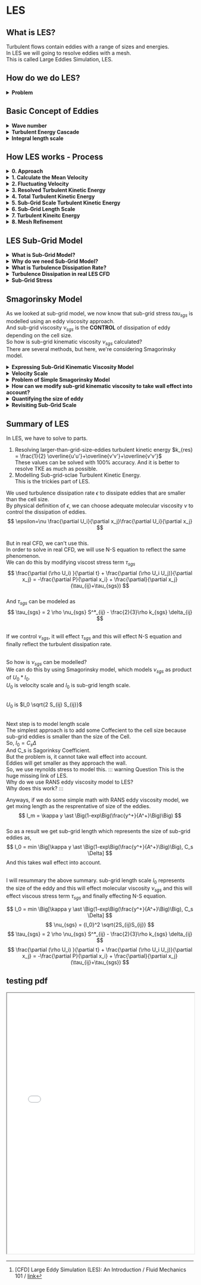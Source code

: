 # LES

## What is LES?

Turbulent flows contain eddies with a range of sizes and energies.
<br> In LES we will going to resolve eddies with a mesh.
<br>This is called Large Eddies Simulation, LES.

## How do we do LES?

<details>  <!---problem-->
 <summary><strong> Problem </strong></summary>

 Of course we can resolve eddies bigger than a mesh using velocity vectors.
 <br>But how about eddies smaller than a mesh?
 <br>The below picture shows the concept of the problem.
 ![alt text](./LES_image/LES_sub_grid_model.png) [^1]
 <br> We will going to use sub-grid model that represent eddies smaller than a single mesh size

</details>

[^1]: [CFD] Large Eddy Simulation (LES): An Introduction / Fluid Mechanics 101 / [link](https://www.youtube.com/watch?v=r5vP45_6fB4&list=PLnJ8lIgfDbkoPrNWatlYdROiPrRU4XeUA)

## Basic Concept of Eddies

<details>
<summary><strong> Wave number </strong></summary>

Wave number indicates the size of the eddy. 
Actually, it is the reciprocal of the size of the eddy.

Wavenumber $k=\frac{2 \pi}{d}$

IDK why the wavenumber is defined like this, but it is how it is.
:::warning
$k$ can also stand for turbulent kinetic energy, so do not be confused.
:::

</details>

<details>
<summary><strong> Turbulent Energy Cascade </strong></summary>
This section will tell you what turbulend energy cascade is.
<br>You 

The below diagram shows the relation between the size of the eddy(wavenumber) and the kinetic energy density.
![turbulent_energy_cascade](./LES_image/turbulent_energy_cascade.png)
<br>
<br>
The area under the curve is the turbulent kinetic energy, TKE.
![TKE_curve](./LES_image/TKE_curve.png)
<br>
<br>
![TKE_resolved](./LES_image/TKE_resolved.png)
As we can't shrink the size of the mash to infinitesimal size, there's a certain point that we cannot resolve eddies using cells.
<br>If the blue area is smaller than 20%, we call it Good LES.
<br>IDK know why, but this is kind of convention.
<br>
<br>
![bad&good_LES](./LES_image/bad&good_LES.png)

</details>

<details>
<summary><strong> Integral length scale </strong></summary>
The eddy size and energy will obviously vary throughout the domain.
It means, each domain has different TKE, because they all have different kinetic energy density.

![](./LES_image/integral_length_scale_domain.png)
<br>
<br>
So we will have something called 'integral length scale which is representative of all the eddies at a location.
<br>Because it is easier to look at a single value than the spectrum.
![integral_length_scale](./LES_image/integral_length_scale.png)
<br>
<br>
integral length scale is simply size of the averaged energy density eddy.
<br>The area devided by integral length scale is the same.
<br>We can calculate it by mathematical expression.
![integral_length_scale_definition](./LES_image/integral_length_scale_definition.png)
<br>
<br>
But the above mathematical expression is a bit absurd,as we don't know the function of energy density.
<br>So how can we calculate it?
<br>We can calculate $l_0$ from a precursor RANS calculation using either $k-w$ or $k-\epsilon$ model.
:::danger Question
So in order to do LES, do we have to do RANS first? what if RANS is not accurate?
:::
![calculate_l0](./LES_image/calculate_l0.png)
![setting_LES_mesh](./LES_image/setting_LES_mesh.png)
<br>
<br>
We said the good LES should resolve more than 80% of energy density.
<br>In order to to this, the size of a cell should be smaller than one fifth of the integral length scale.
<br>So that we can resolve more than 80% of the turbulent kinetic energy.
![integral_length_scale_cellsize](./LES_image/integral_length_scale_cellsize.png)
<br>
<br>
So if we want to evaluate if the mesh is good or not, we can define a new function f with variable integral length scale $l_0$ and cell volume $\Delta$
$$
f=\frac{l_0}{\Delta}=\frac{k^{2/3}}{\epsilon \ast \Delta}
$$
$\epsilon$ and $k$ is from the relations above.
</details>

## How LES works - Process
<details>
<summary><strong> 0. Approach </strong></summary>

As we discussed above, good LES should resolve more than 80% of the TKE. 
<br>So our goal is to resolve more than 80% of the TKE.

</details>

<details>
<summary><strong> 1. Calculate the Mean Velocity </strong></summary>

First, we will going to calculate the mean velocity of the flow.
<br>As the CFD Code computes the instantaneous velocity $U$, we will going to time average $U$ and get mean velocity $\bar{U}$
![alt text](./LES_image/image.png)
:::warning Question
How do we get U? What if U is inaccurate?
:::
We will average the velocity after the trasient phase.
</details>

<details>
<summary><strong> 2. Fluctuating Velocity </strong></summary>

We will do almost the same process as RANS
$$
U=\bar {U} + u'
$$
:::tip
Difference between RANS and LES is, 
<br>RANS models the fluctuation terms using time averaged velocity terms,
<br>But LES calculates TKE in the fluctuation terms.
:::
<br> As we all know, kinetic energy per mass is $\frac{1}{2}u^2$,
<br>So we can multiply fluctuating velocity components together, and it will lead us to some kinetic energy term.
<br>
<br> We have three veolcity components, $u,v,w$ in each directions, so we will have 9 possible combinations,
<br>$u'u'$, $u'v'$, $u'w'$, $v'u'$, $v'v'$, $v'w'$, $w'u'$, $w'v'$, $w'w'$
<br>There are instaneous Reynolds-Stresses that are resolved by the mesh
<br>But, only normal components are used to calcaulte the resolved TKE.($u'u'$, $v'v'$, $w'w'$)
:::warning Question
IDK why we only use normal components for the TKE.
<br>This is probably because of the definition of energy
:::
And then, we time-average all those Reynolds-Stresses, and get Reynolds Stress tensor per unit density.
:::warning Question
IDK why we time-average reynolds stresses.
:::
Anyways, we get Reynolds STress tensor per unit density.
$$
\frac{R_{ij}}{\rho}= 
\begin{bmatrix}
\overline{u'u'} & \overline{u'v'} & \overline{u'w'} \\[0.3em]
\overline{v'u'} & \overline{v'v'} & \overline{v'w'} \\[0.3em]
\overline{w'u'} & \overline{w'v'} & \overline{w'w'} \\[0.3em]
\end{bmatrix}=
\begin{bmatrix}
\overline{u'u'} & \overline{u'v'} & \overline{u'w'} \\[0.3em]
 & \overline{v'v'} & \overline{v'w'} \\[0.3em]
 &  & \overline{w'w'} \\[0.3em]
\end{bmatrix}
$$

</details>

<details>
<summary><strong> 3. Resolved Turbulent Kinetic Energy </strong></summary>

From the diagonal components, we get resolved TKE,
$$
k_{res}=\frac{1}{2}(\overline{u'u'}+\overline{v'v'}+\overline{w'w'})
$$
just using normal components.

<br>The reason why it is called resolved TKE is, we resolved turbulent kinetic energy only by using out mesh. 
<br>This is the best we can do here.
<br>We can't resolve TKE smaller then a cell right now, but we will do this later.

:::tip
OpenFoam will calcaulte the resolved turbulent kinetic energy directly from the mesh, adding up diagonal components.
<br>However, in ANSYS, they will calculate $\sqrt{\overline{(u')^2}}$which is RMSE(Root Mean Square Error) so you have to square it and then add up the components.
<br>So be aware of which components you are adding up.
:::

The image shows the rewolved TKE
![alt text](./LES_image/image-1.png)

</details>

<details>
<summary><strong> 4. Total Turbulent Kinetic Energy </strong></summary>
We now have the resolved inetic energy which is only a portion of total TKE.
<br>We still don't have sub-grid scale TKE,  $k_{sgs}$ 

![alt text](./LES_image/image-2.png)

<br>So our next goal is to get sub-grid scale TKE.
</details>

<details>
<summary><strong> 5. Sub-Grid Scale Turbulent Kinetic Energy </strong></summary>

$k_{sgs}$ is the TKE of the eddies smaller than the mesh size.
<br>But how do we do this?

$k_{sgs}$ depends on the method you choose to determine it.
<br>There are several methods like smagorinky, WALE, etc.
<br>We will cover this later on.
<br>
<br>But the easiest one is solving kinetic energy transport model.
![alt text](./LES_image/image-3.png)
<br>What about other methods?
<br>One way is to calculate $k_{sgs}$ from sub-grid legnth scale $l_{sgs}$
<br>$l_{sgs}$ has the same concept as integral length scale $l_0$
<br>$l_{sgs} represents the size of eddies within the cell.
![alt text](./LES_image/image-4.png)

:::tip
OpenFOAM calculates $k_{sgs}$ for you.
But in ANSYS, you have to calculate it by yourself in post-processor.
:::

</details>


<details>
<summary><strong> 6. Sub-Grid Length Scale </strong></summary>

$l_{sgs}$is defined as
$$
l_{sgs}=C_s \ast {(Cell Volume)}^{1/3}
$$

If $C_s=0.1$ this is Smagornisky coefficient.

<br>But, if we look at some of CFD mannuals, we can see that formula is slightly modified.
<br>This is because near the walls, eddies are damped, so we modify the function.
<br>If we are so close to the wall, we will have smaller eddies than we calculated from above.
<br>So, modified formula is
$$
l_{sgs}=min(\kappa y, C_s\Delta^{1/3}), \kappa=0.41
$$
<br>This also represents the effect of high aspect ratio.
<br>This will have better approximation.

</details>

<details>
<summary><strong> 7. Turbulent Kineitc Energy </strong></summary>

Now, we have calculated $k_{res}$ and $k_{sgs}$
<br>Below two picture shows $k_{res}$ and $k_{sgs}$
![alt text](./LES_image/image-5.png)

<br>If we want to check the quality of our CFD, we can calculate the ratio $\frac{k_{res}}{(k_{res}+k_{sgs})}$ and we want >0.8 in the entire domain.
</details>

<details>
<summary><strong> 8. Mesh Refinement </strong></summary>

If we don't have good quality, we can refine the mesh and increase $k_{res}$ so that we can resolve tubulent kinetic energy.
</details>


## LES Sub-Grid Model

<details>
<summary><strong> What is Sub-Grid Model? </strong></summary>
 In LES, we looked at resolved TKE and sub-grid TKE.
 <br>There are several sub-grid models, and we have to select one of those models.
</details>

<details>
<summary><strong> Why do we need Sub-Grid Model? </strong></summary>
 The below picture shows the reason why we need sub-grid model.
 <br>In CFD Solver, the size of eddy cannot be smaller than the size of the cell, and eddies will persist and will not break down.
 <br>But we have to break it down, because that's how mother nature works.
 <br>Eddies get smaller and dissipate into heat.

 ![cannot_resolve_eddies_anymore](./LES_image/cannot_resolve_eddies_anymore.png)

 <br>What can we do to remove eddies from the mesh?
 <br><br>We can do this by increasing the turbulence dissipation rate.


</details>

<details>
<summary><strong> What is Turbulence Dissipation Rate? </strong></summary>

 Turbulence Dissipation rate, **$\epsilon$ is the rate that turbulence is converted to thermal energy.**
 <br>It has units of turbulent kinetic energy per unit time.
 <br>We have large $\epsilon$, eddies will quickly be dissipated into heat.
 <br>It's quite straightforward.
 <br><br>Then what's the mathmatical expression?
 <br>In real turbulence, 
 $$
 \epsilon=\nu \frac{\partial U_i}{\partial x_j}\frac{\partial U_i}{\partial x_j}
 $$
 But this is just mathamteical deifintion.
 <br>How do we calculate it?
 <br>In RANS, we solve transport equation for $\epsilon$, and this was shown in [$k-\epsilon$ model](./RANS.md)
 <br>But this is different in LES.
 <br><br>
 If we look at below picture, we can see that velocity gradient gets larger as eddies get smaller.
 <br>This means, at first, as velocity grdient is not large, turbulenece dissipation rate is also not large and it takes a while for the eddies to be dissipated.
 <br>However, as time goes by, eddies get smaller and velocity gradient also gets smaller and turbulence dissipation rate will accelerate.

 ![turbulence_dissipation_rate_velocity_gradient](./LES_image/turbulence_dissipation_rate_velocity_gradient.png)

 <br>We know that eddies just bigger than the cell size are not being dissipated, and it means velocity gradient is not decreasing anymore, leading to constant turbulence dissipation rate.
 <br>But our goal is to dissipate eddies. 
 <br>So, we can increase molecular viscosity $/nu$, and it will lead to larger turbulence dissipation rate.
 <br>If the turbulence dissipate rate is high enough, eddies will be dissipated.
 <br>So the mathmatical expression of turbulence dissipation rate will be
 $$
 \epsilon=(\nu+\nu_{sgs}) \frac{\partial U_i}{\partial x_j}\frac{\partial U_i}{\partial x_j}
 $$

 <!--picture-->

 If we select adequte $\nu_{sgs}$ to dissipate eddies just larger than the cell size, our goal is achieved.
 <br>But we should remind that we're not solving turbulence dissipation rate in LES.
 <br>How can we reflect this concept to the real CFD?

 ::: warning Reminder 
 we're not solving $\epsilon$ in LES. 
 <br>solving $\epsilon$ is for RANS equation.
 <br>And above mathematical expression is for real-world fluid.
 <br>We also have to 'model' this in LES.
 :::
 
</details>

<details>
<summary><strong> Turbulence Dissipation in real LES CFD </strong></summary>

 <br>We looked at the concept of how to dissipate eddies in LES.
 <br>But it was only a concept.
 <br>How do we increase molecular viscoity in LES simulation?
 <br>We do this by modyfing N-S equation

$$
\frac{\partial (\rho U_i) }{\partial t} + \frac{\partial (\rho U_i U_j)}{\partial x_j} = -\frac{\partial P}{\partial x_i} + \frac{\partial}{\partial x_j} (\tau_{ij}+\tau_{sgs})
$$ 

 <br>We can see that extra stress term $\tau_{sgs}$ is added to the N-S equation.
 <br>viscosity stress term $\tau_{ij} + \tau_{sgs}$ does the same role as molecular viscosity.
 <br>As we increased $\tau_{ij}$ to $\tau_{ij} + \tau_{sgs}$, turbulence dissipation will also be increased, and it will dissipate eddies.
 <br>This can be derived by filtering the N-S equation, but we'll going to skip this.

 <br>It's important to know the meaning of sub-grid stress, which is $\tau_{sgs}$ here. 

</details>

<details>
<summary><strong> Sub-Grid Stress </strong></summary>

<br>Molecular viscosity $\nu_sgs$ can be represented as Sub-Grid Stress in N-S equation.
<br>We're going to look at the meaning of Sub-Grid Stress $\tau_{sgs}$ here.
<br>If we think of eddies smaller than the size of cells, they can be considered as stresses.
<br>Because eddies exert stresses to fluid particles and wall.
<br>So we're substituing the concept of eddies into stresses instead of considering the real velocity of the eddies.

![sub_grid_stress](./LES_image/sub_grid_stress.png)

<br>Sub-Grid Stress can be modeled as 

$$
\tau_{sgs} = 2 \rho \nu_{sgs} S^*_{ij} - \frac{2}{3}\rho k_{sgs} \delta_{ij} 
$$

$$
S^*_{ij} = \frac{1}{2}(\frac{\partial \tilde U_i}{\partial x_j} + \frac{\partial \tilde U_j}{\partial x_i} - \frac{1}{3} \frac{\partial \tilde U_k}{\partial x_k} \delta_{ij})
$$

And this is from eddy viscosity model.
<br>You can find this on [RANS](./RANS.md) page
<br>If we see the equation, as the eddies get smaller, velocity gradient increases and it makes Stress tensor $S^*_{ij}$ bigger.
<br>But $S^*_{ij}$ term depends on the size of the eddy, which means we don't have control for it.
<br>Instead, we can control $\nu_{sgs}$.
<br>By controlling $\nu_{sgs}$ we can dissipate the eddy just bigger than the cell size.
<br>This also means if we have larger cell size, $\nu_{sgs}$ also have to be bigger.
![nu_sgs_cellsize](./LES_image/nu_sgs_cellsize.png)

::: tip extra info
$\nu_{sgs}$ is scalar value if we assume that eddies are isotropic, which means shape of the eddies are all same.
:::

::: warning Question
Isn't the eddy viscosity model from the RANS equation?
<br>so we use eddy viscosity model from the RANS?
<br>Isn't the RANS inaccuarate?
:::

Because of the cell size - $\nu_{sgs}$ dependence, meshing and LES is incorporated.
<br>In RANS, we can change the mesh and use the same turbulence model.
<br>But in LES, as we change the mesh, molecular viscosity $\nu_{sgs}$ also changes.
<br>This is the characteristic of the LES.

</details>

## Smagorinsky Model

As we looked at sub-grid model, we now know that sub-grid stress $tau_{sgs}$ is modelled using an eddy viscosity approach.
<br>And sub-grid viscosity $\nu_{sgs}$ is the **CONTROL** of dissipation of eddy depending on the cell size.
<br>So how is sub-grid kinematic viscosity $\nu_{sgs}$ calculated?
<br>There are several methods, but here, we're considering Smagorinsky model.

<details>
<summary><strong> Expressing Sub-Grid Kinematic Viscosity Model </strong></summary>

We can express sub-gird kinematic viscosity model as velocity multiplied by length according to the units of kinematic viscosity.
$$
\frac{[m^2]}{[s]} = \frac{[m]}{[s]} \times [m]
$$

This simple approach was proposed by Smagorinky.
So, 
$$
\nu_{sgs} \sim U_0 \ast l_0
$$

As eddies are isotropic, we only need a length $l_0$ to categorise their shape.

<br>So our goal is to determine $U_0$ and $l_0$ to get $\nu_{sgs}$

</details>

<details>
<summary><strong> Velocity Scale </strong></summary>

We are going to take velocity difference $\Delta U$ as a velocity scale here.
![Veolcity_Scale](./LES_image/Veolcity_Scale.png)
<br>Velocity difference will be,
$$
U_0 \sim \Delta U = l_0 \ast \frac{\partial U}{\partial z}
$$

<br>But what if we draw a horizontal line across the eddy?

![Veolcity_Scale_horizontal](./LES_image/Veolcity_Scale_horizontal.png)

<br>Velocity difference will be
$$
U_0 \sim \Delta U = l_0 \ast \frac{\partial V}{\partial y}
$$

We can express this term in strain rate tensor $S_{ij}$

$$
S_{ij} = \frac{1}{2}(\frac{\partial U_i}{\partial x_j} + \frac{\partial U_j}{\partial x_i})
$$

<br>But, the problem is, we need a scalar value for the velocity scale.
<br>What if we just take magnitude of $S_{ij}$?
<br>If we look at the simple case(Couette Flow), we can know that 
$$
|S_{ij}|=\sqrt{S_{ij}S_{ij}}=\frac{1}{2} \frac{\partial U}{\partial y}
$$

So we have to multiply $\sqrt{2}$ to the velocity gradient.

</details>

<details>
<summary><strong> Problem of Simple Smagorinsky Model </strong></summary>

Smagorinsky Model doesn't take wall effect into consideration.
<br>Wall makes eddy small

</details>

<details>
<summary><strong> How can we modify sub-grid kinematic viscosity to take wall effect into account? </strong></summary>

There are several ways.
<br>But we're only going to cover modifying $(C_s \Delta)^2$ 
$$
\nu_{sgs} = (C_s \Delta)^2 \sqrt{2 S_{ij} S_{ij}}
$$

<br> we can change $\nu_{sgs}$, $(C_s \Delta)^2$, or $\sqrt{2 S_{ij} S_{ij}}$
<br> Simplest way is to modify $(C_s \Delta)^2$.
<br> We can do this by using RANS equation - eddy viscosity model

::: warning Question
Still can't get it.
<br>RANS in LES.... 
<br>Why is LES accurate then?
:::

from $U^+$ and $y^+$ relation, and especially in logarithmic region, we can get velocity gradient.
<br> And in log region, reynolds stress is constant which is wall shear stress.
<br>From these relations, we can quantify the size of the eddy with the varient $y$
<br>The result will be shown in next section.
::: warning Question
why is reynolds stress constant in log region?
:::
</details>

<details>
<summary><strong> Quantifying the size of eddy </strong></summary>

In logarithmic region, the mean velocity profile is modelled by 
$$
U^+=\frac{1}{\kappa}log(y^+)+C
$$
![alt text](./LES_image/U+&y+graph.png)
The dots are given from DNS simulation. 
<br>Also, in logarithmic region, Reynolds shear stress is relatively constant, hence,
$$
-\rho \overline{u'v'} = \tau_w = \rho {u_\tau}^2
$$
::: tip
$\tau_w$ is wall shear stress
<br>$u_\tau$ is friction velocity which is $\sqrt{\tau_w / \rho}$
<br>But IDK the physical meaning of these terms.
:::

So, if we plug those equations to Eddy Viscosity Equation $-\rho \overline{u'v'} = \rho \nu_T \frac{\partial U}{\partial y}$, we get
$$
\nu_T = u_\tau \kappa y
$$

The Turbulent Viscosity $\nu_T$ can be written as the product of a length scale and a velocity scale, so, 
$$
\nu_T \sim l \ast U
$$
Turbulent Viscosity $\nu_T$ has the dimension of product of length and velocity.
<br> So what will be the adequate choice for $l$ and $U$ to represent eddies?
<br> $l$ will be the mixing length $l_m$ and $u$ will be the reynolds stress $\overline{u'v'}$
::: warning Question
I'm not sure about how $l$ and $U$ relates to mixing length and reynolds stress
:::
<br>Anyways, if we massage the equation, we get
$$
l_m = \kappa y
$$

So what does it mean?
<br>As we get close to the wall, $y$ will decrease, and it will make $l_m$ smaller. 
<br>So this is the behavior that we wanted.
<br>Taking wall effect into account.
<br>Now we will return to where we start from, modeling sub-grid scale molecular viscosity $\nu_{sgs}$ which is the control of the dssipation of the eddy.

</details>

<details>
<summary><strong> Revisiting Sub-Grid Scale  </strong></summary>

Now we have more accurate model for the sub-grid scale eddies.
<br>So when modeling sub-grid length scale $l_0$, instead of just using Smagorinsky Coefficient $C_s \Delta$, we can use $min$ function. So,
$$
l_0 = min(l_m,C_s \Delta) = min(\kappa y,C_s \Delta)
$$

But our $l_m$ was just for logarithmic region.
<br>How can we consider other region?
<br>We can do this by using Van Driest Solution.
<br>We can get general equation that rerpresent relation between $y^+$ and $U^+$
![Van_Driest](./LES_image/Van_Driest.png)

So the final Sub-Grid Length Scale will be 
$$
l_0 = min \Big[\kappa y \ast \Big(1-exp\Big(\frac{y^+}{A^+}\Big)\Big), C_s \Delta]
$$
</details>

## Summary of LES

In LES, we have to solve to parts.

1. Resolving larger-than-grid-size-eddies turbulent kinetic energy $k_{res} = \frac{1}{2} \overline{u'u'}+\overline{v'v'}+\overline{v'v'}$
<br>    These values can be solved with 100% accuracy. And it is better to resolve TKE as much as possible.
2. Modelling Sub-grid-sclae Turbulent Kinetic Energy.
<br>    This is the trickies part of LES.

We used turbulence dissipation rate $\epsilon$ to dissipate eddies that are smaller than the cell size.
<br> By physical definition of $\epsilon$, we can choose adequate molecular viscosity $\nu$ to control the dissipation of eddies. 
$$
\epsilon=\nu \frac{\partial U_i}{\partial x_j}\frac{\partial U_i}{\partial x_j}
$$
<br>But in real CFD, we can't use this. 
<br>In order to solve in real CFD, we will use N-S equation to reflect the same phenomenon. 
<br>We can do this by modifying viscost stress term $\tau_{sgs}$
$$
\frac{\partial (\rho U_i) }{\partial t} + \frac{\partial (\rho U_i U_j)}{\partial x_j} = -\frac{\partial P}{\partial x_i} + \frac{\partial}{\partial x_j} (\tau_{ij}+\tau_{sgs})
$$
<br>And $\tau_{sgs}$ can be modeled as
$$
\tau_{sgs} = 2 \rho \nu_{sgs} S^*_{ij} - \frac{2}{3}\rho k_{sgs} \delta_{ij} 
$$

<br>If we control $\nu_{sgs}$, it will effect $\tau_{sgs}$ and this will effect N-S equation and finally reflect the turbulent dissipation rate.

<br>So how is $\nu_{sgs}$ can be modelled?
<br>We can do this by using Smagorinsky model, which models $\nu_{sgs}$ as product of $U_0 \ast l_0$.
<br>$U_0$ is velocity scale and $l_0$ is sub-grid length scale.

<br>$U_0$ is $l_0 \sqrt{2 S_{ij} S_{ij}}$

<br>Next step is to model length scale
<br>The simplest approach is to add some Coffecient to  the cell size because sub-grid eddies is smaller than the size of the Cell.
<br>So, $l_0 = C_s \Delta$
<br>And C_s is Sagorinksy Coefficient.
<br>But the problem is, it cannot take wall effect into account.
<br>Eddies will get smaller as they approach the wall.
<br>So, we use reynolds stress to model this.
::: warning Question
This is the huge missing link of LES.
<br>Why do we use RANS eddy viscosity model to LES?
<br>Why does this work?
:::

Anyways, if we do some simple math with RANS eddy viscosity model, we get mxing length as the resprentative of size of the eddies.
$$
l_m = \kappa y \ast \Big(1-exp\Big(\frac{y^+}{A^+}\Big)\Big)  
$$
<br>So as a result we get sub-grid length which represents the size of sub-grid eddies as,
$$
l_0 = min \Big[\kappa y \ast \Big(1-exp\Big(\frac{y^+}{A^+}\Big)\Big), C_s \Delta]
$$
And this takes wall effect into account.

<br>I will resummary the above summary.
sub-grid length scale $l_0$ represents the size of the eddy and this will effect molecular viscosity $\nu_{sgs}$ and this will effect viscous stress term $\tau_{sgs}$ and finally effecting N-S equation.

$$
l_0 = min \Big[\kappa y \ast \Big(1-exp\Big(\frac{y^+}{A^+}\Big)\Big), C_s \Delta]
$$
$$
\nu_{sgs} = {l_0}^2 \sqrt{2S_{ij}S_{ij}}
$$
$$
\tau_{sgs} = 2 \rho \nu_{sgs} S^*_{ij} - \frac{2}{3}\rho k_{sgs} \delta_{ij} 
$$
$$
\frac{\partial (\rho U_i) }{\partial t} + \frac{\partial (\rho U_i U_j)}{\partial x_j} = -\frac{\partial P}{\partial x_i} + \frac{\partial}{\partial x_j} (\tau_{ij}+\tau_{sgs})
$$

## testing pdf

<iframe src="./Charge_to_Mass_Ratio_of_the_Electron.pdf" style="width: 100%; height: 700px;" type="application/pdf"></iframe>
